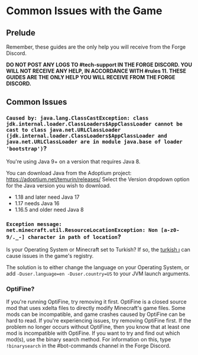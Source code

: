 # Common Issues with the Game
## Prelude
Remember, these guides are the only help you will receive from the Forge Discord.

**DO NOT POST ANY LOGS TO #tech-support IN THE FORGE DISCORD. YOU WILL NOT RECEIVE ANY HELP, IN ACCORDANCE WITH #rules 11. THESE GUIDES ARE THE ONLY HELP YOU WILL RECEIVE FROM THE FORGE DISCORD.**

## Common Issues

### `Caused by: java.lang.ClassCastException: class jdk.internal.loader.ClassLoaders$AppClassLoader cannot be cast to class java.net.URLClassLoader (jdk.internal.loader.ClassLoaders$AppClassLoader and java.net.URLClassLoader are in module java.base of loader 'bootstrap')`?

You're using Java 9+ on a version that requires Java 8.

You can download Java from the Adoptium project: https://adoptium.net/temurin/releases/
Select the Version dropdown option for the Java version you wish to download.
- 1.18 and later need Java 17
- 1.17 needs Java 16
- 1.16.5 and older need Java 8

### `Exception message: net.minecraft.util.ResourceLocationException: Non [a-z0-9/._-] character in path of location`?

Is your Operating System or Minecraft set to Turkish? If so, the [turkish ı](https://haacked.com/archive/2012/07/05/turkish-i-problem-and-why-you-should-care.aspx/) can cause issues in the game's registry. 

The solution is to either change the language on your Operating System, or add `-Duser.language=en -Duser.country=US` to your JVM launch arguments.

### OptiFine?
If you're running OptiFine, try removing it first. OptiFine is a closed source mod that uses xdelta files to directly modify Minecraft's game files. Some mods can be incompatible, and game crashes caused by OptiFine can be hard to read. If you're experiencing issues, try removing OptiFine first. If the problem no longer occurs without OptiFine, then you know that at least one mod is incompatible with OptiFine. If you want to try and find out which mod(s), use the binary search method. For information on this, type `!binarysearch` in the #bot-commands channel in the Forge Discord. 
